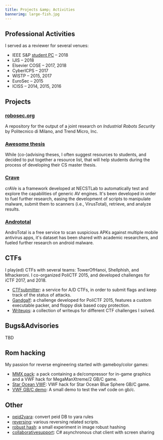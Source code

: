 ```yaml
---
title: Projects &amp; Activities
bannerimg: large-fish.jpg
---
```


## Professional Activities
I served as a reviewer for several venues:

  + IEEE S&amp;P [student PC](https://www.ieee-security.org/TC/SP2018/studentpc.html) – 2018
  + IJIS – 2018
  + Elsevier COSE – 2017, 2018
  + CyberICPS – 2017
  + WISTP – 2015, 2017
  + EuroSec – 2015
  + ICISS – 2014, 2015, 2016


## Projects

### [robosec.org](https://robosec.org)
A repository for the output of a joint research on *Industrial Robots Security* by Politecnico di Milano, and Trend Micro, Inc.

### [Awesome thesis](https://github.com/ocean1/awesome-thesis)
While (co-)advising theses, I often suggest resources to students, and decided to put together a resource list, that will help students during the process of developing their CS master thesis.

### [Crave](https://github.com/necst/crave)
crAVe is a framework developed at NECSTLab to automatically test and explore the capabilities of generic AV engines. It's been developed in order to fuel further research, easing the development of scripts to manipulate malware, submit them to scanners (i.e., VirusTotal), retrieve, and analyze results.


### [Andrototal](https://andrototal.org/)
AndroTotal is a free service to scan suspicious APKs against multiple mobile antivirus apps, it's dataset has been shared with academic researchers, and fueled further research on android malware.

## CTFs
I play(ed) CTFs with several teams: TowerOfHanoi, Shellphish, and Mhackeroni.
I co-organized PoliCTF 2015, and developed challenges for iCTF 2017, and 2018.

  + [CTFsubmitter](https://github.com/TowerofHanoi/CTFsubmitter): a service for A/D CTFs, in order to submit flags and keep track of the status of attacks.
  + [Gandgalf](https://github.com/ocean1/gandgalf): a challenge developed for PoliCTF 2015, features a custom executable packer, and floppy disk based copy protection.
  + [Writeups](https://github.com/ocean1/writeups): a collection of writeups for different CTF challenges I solved.

## Bugs&amp;Advisories
TBD

## Rom hacking
My passion for reverse engineering started with gameboy/color games:

  + [MMX pack](https://github.com/ocean1/mmx_hackpack): a pack containing a de/compressor for in-game graphics and a VWF hack for MegaManXtreme/2 GB/C game.
  + [Star Ocean VWF](https://github.com/ocean1/sobs_vwf): VWF hack for Star Ocean Blue Sphere GB/C game.
  + [VWF GB/C demo](https://github.com/ocean1/vwf_gb_demo): A small demo to test the vwf code on gb/c.

## Other
  + [peid2yara](https://github.com/ocean1/peid2yara): convert peid DB to yara rules
  + [reversing](https://github.com/ocean1/reversing_stuff): various reversing related scripts.
  + [robust hash](https://github.com/ocean1/robusthash): a small experiment in image robust hashing
  + [collaborativesupport](https://github.com/ocean1/CollaborativeSupport): C# asynchronous chat client with screen sharing
